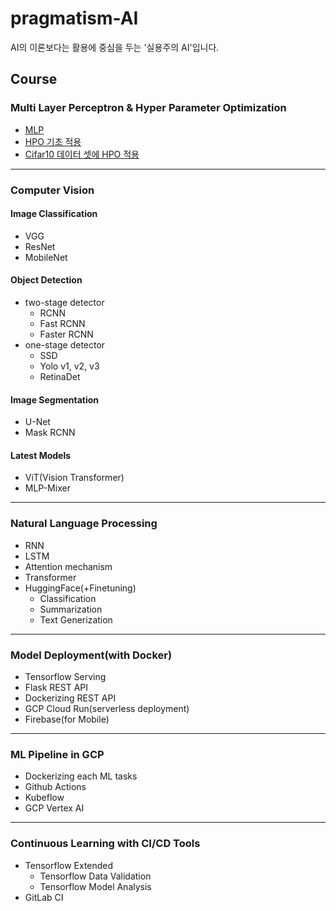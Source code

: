 # pragmatism-AI
AI의 이론보다는 활용에 중심을 두는 '실용주의 AI'입니다.

## Course
### Multi Layer Perceptron & Hyper Parameter Optimization
* [MLP](https://github.com/silverstar0727/pragmatism-AI/blob/main/DLbasic-HPO/MLP(MNIST).ipynb)
* [HPO 기초 적용](https://github.com/silverstar0727/pragmatism-AI/blob/main/DLbasic-HPO/W%26B_keras_sweep.ipynb)
* [Cifar10 데이터 셋에 HPO 적용](https://github.com/silverstar0727/pragmatism-AI/blob/main/DLbasic-HPO/MLP_HPO(cifar10).ipynb)

- - -

### Computer Vision
#### Image Classification
- VGG
- ResNet
- MobileNet

#### Object Detection
- two-stage detector
  - RCNN
  - Fast RCNN 
  - Faster RCNN
- one-stage detector
  - SSD
  - Yolo v1, v2, v3
  - RetinaDet

#### Image Segmentation
- U-Net
- Mask RCNN

#### Latest Models
- ViT(Vision Transformer)
- MLP-Mixer


- - -

### Natural Language Processing
- RNN
- LSTM
- Attention mechanism
- Transformer
- HuggingFace(+Finetuning)
  - Classification
  - Summarization
  - Text Generization

- - -

### Model Deployment(with Docker)
- Tensorflow Serving
- Flask REST API
- Dockerizing REST API
- GCP Cloud Run(serverless deployment)
- Firebase(for Mobile)


- - -

### ML Pipeline in GCP
- Dockerizing each ML tasks
- Github Actions
- Kubeflow
- GCP Vertex AI

- - -

### Continuous Learning with CI/CD Tools
- Tensorflow Extended
  - Tensorflow Data Validation
  - Tensorflow Model Analysis
- GitLab CI
